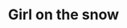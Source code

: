 ---
title: Girl on the snow
source: girl-snow
vocabulary:
  - snow
  - to snow
  - snowflakes
  - scarf
  - redhead
  - to stare
---